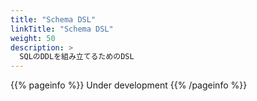 ```yaml
---
title: "Schema DSL"
linkTitle: "Schema DSL"
weight: 50
description: >
  SQLのDDLを組み立てるためのDSL
---
```


{{% pageinfo %}} Under development {{% /pageinfo %}}
